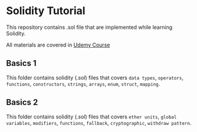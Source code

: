 # Solidity Tutorial

This repository contains .sol file that are implemented while learning 
Solidity.

All materials are covered in [Udemy 
Course](https://www.udemy.com/course/the-complete-solidity-course-blockchain-zero-to-expert/)

## Basics 1

This folder contains solidity (*.sol*) files that covers `data types`, 
`operators`, `functions`, `constructors`, `strings`, `arrays`, `enum`, 
`struct`, `mapping`.

## Basics 2

This folder contains solidity (*.sol*) files that covers `ether units`, 
`global variables`, `modifiers`, `functions`, `fallback`, `cryptographic`,
`withdraw pattern`.
